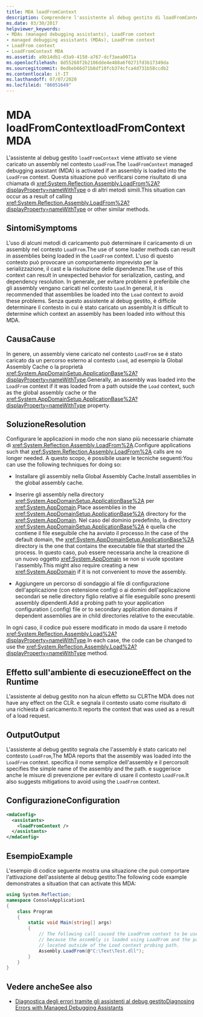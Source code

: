 ```yaml
---
title: MDA loadFromContext
description: Comprendere l'assistente al debug gestito di loadFromContext in .NET, che viene attivato se un assembly viene caricato nel contesto LoadFrom.
ms.date: 03/30/2017
helpviewer_keywords:
- MDAs (managed debugging assistants), LoadFrom context
- managed debugging assistants (MDAs), LoadFrom context
- LoadFrom context
- LoadFromContext MDA
ms.assetid: a9b14db1-d3a9-4150-a767-dcf3aea0071a
ms.openlocfilehash: 8d55268f2b2106dde4e488a6f0271fd3b17349da
ms.sourcegitcommit: 0edbeb66d71b8df10fcb374cfca4d731b58ccdb2
ms.contentlocale: it-IT
ms.lasthandoff: 07/07/2020
ms.locfileid: "86051649"
---
```

# <a name="loadfromcontext-mda"></a><span data-ttu-id="70ecd-103">MDA loadFromContext</span><span class="sxs-lookup"><span data-stu-id="70ecd-103">loadFromContext MDA</span></span>
<span data-ttu-id="70ecd-104">L'assistente al debug gestito `loadFromContext` viene attivato se viene caricato un assembly nel contesto `LoadFrom`.</span><span class="sxs-lookup"><span data-stu-id="70ecd-104">The `loadFromContext` managed debugging assistant (MDA) is activated if an assembly is loaded into the `LoadFrom` context.</span></span> <span data-ttu-id="70ecd-105">Questa situazione può verificarsi come risultato di una chiamata di <xref:System.Reflection.Assembly.LoadFrom%2A?displayProperty=nameWithType> o di altri metodi simili.</span><span class="sxs-lookup"><span data-stu-id="70ecd-105">This situation can occur as a result of calling <xref:System.Reflection.Assembly.LoadFrom%2A?displayProperty=nameWithType> or other similar methods.</span></span>  
  
## <a name="symptoms"></a><span data-ttu-id="70ecd-106">Sintomi</span><span class="sxs-lookup"><span data-stu-id="70ecd-106">Symptoms</span></span>  
 <span data-ttu-id="70ecd-107">L'uso di alcuni metodi di caricamento può determinare il caricamento di un assembly nel contesto `LoadFrom`.</span><span class="sxs-lookup"><span data-stu-id="70ecd-107">The use of some loader methods can result in assemblies being loaded in the `LoadFrom` context.</span></span> <span data-ttu-id="70ecd-108">L'uso di questo contesto può provocare un comportamento imprevisto per la serializzazione, il cast e la risoluzione delle dipendenze.</span><span class="sxs-lookup"><span data-stu-id="70ecd-108">The use of this context can result in unexpected behavior for serialization, casting, and dependency resolution.</span></span> <span data-ttu-id="70ecd-109">In generale, per evitare problemi è preferibile che gli assembly vengano caricati nel contesto `Load`.</span><span class="sxs-lookup"><span data-stu-id="70ecd-109">In general, it is recommended that assemblies be loaded into the `Load` context to avoid these problems.</span></span> <span data-ttu-id="70ecd-110">Senza questo assistente al debug gestito, è difficile determinare il contesto in cui è stato caricato un assembly.</span><span class="sxs-lookup"><span data-stu-id="70ecd-110">It is difficult to determine which context an assembly has been loaded into without this MDA.</span></span>  
  
## <a name="cause"></a><span data-ttu-id="70ecd-111">Causa</span><span class="sxs-lookup"><span data-stu-id="70ecd-111">Cause</span></span>  
 <span data-ttu-id="70ecd-112">In genere, un assembly viene caricato nel contesto `LoadFrom` se è stato caricato da un percorso esterno al contesto `Load`, ad esempio la Global Assembly Cache o la proprietà <xref:System.AppDomainSetup.ApplicationBase%2A?displayProperty=nameWithType>.</span><span class="sxs-lookup"><span data-stu-id="70ecd-112">Generally, an assembly was loaded into the `LoadFrom` context if it was loaded from a path outside the `Load` context, such as the global assembly cache or the <xref:System.AppDomainSetup.ApplicationBase%2A?displayProperty=nameWithType> property.</span></span>  
  
## <a name="resolution"></a><span data-ttu-id="70ecd-113">Soluzione</span><span class="sxs-lookup"><span data-stu-id="70ecd-113">Resolution</span></span>  
 <span data-ttu-id="70ecd-114">Configurare le applicazioni in modo che non siano più necessarie chiamate di <xref:System.Reflection.Assembly.LoadFrom%2A>.</span><span class="sxs-lookup"><span data-stu-id="70ecd-114">Configure applications such that <xref:System.Reflection.Assembly.LoadFrom%2A> calls are no longer needed.</span></span> <span data-ttu-id="70ecd-115">A questo scopo, è possibile usare le tecniche seguenti:</span><span class="sxs-lookup"><span data-stu-id="70ecd-115">You can use the following techniques for doing so:</span></span>  
  
- <span data-ttu-id="70ecd-116">Installare gli assembly nella Global Assembly Cache.</span><span class="sxs-lookup"><span data-stu-id="70ecd-116">Install assemblies in the global assembly cache.</span></span>  
  
- <span data-ttu-id="70ecd-117">Inserire gli assembly nella directory <xref:System.AppDomainSetup.ApplicationBase%2A> per <xref:System.AppDomain>.</span><span class="sxs-lookup"><span data-stu-id="70ecd-117">Place assemblies in the <xref:System.AppDomainSetup.ApplicationBase%2A> directory for the <xref:System.AppDomain>.</span></span> <span data-ttu-id="70ecd-118">Nel caso del dominio predefinito, la directory <xref:System.AppDomainSetup.ApplicationBase%2A> è quella che contiene il file eseguibile che ha avviato il processo.</span><span class="sxs-lookup"><span data-stu-id="70ecd-118">In the case of the default domain, the <xref:System.AppDomainSetup.ApplicationBase%2A> directory is the one that contains the executable file that started the process.</span></span> <span data-ttu-id="70ecd-119">In questo caso, può essere necessaria anche la creazione di un nuovo oggetto <xref:System.AppDomain> se non si vuole spostare l'assembly.</span><span class="sxs-lookup"><span data-stu-id="70ecd-119">This might also require creating a new <xref:System.AppDomain> if it is not convenient to move the assembly.</span></span>  
  
- <span data-ttu-id="70ecd-120">Aggiungere un percorso di sondaggio al file di configurazione dell'applicazione (con estensione config) o ai domini dell'applicazione secondari se nelle directory figlio relative al file eseguibile sono presenti assembly dipendenti.</span><span class="sxs-lookup"><span data-stu-id="70ecd-120">Add a probing path to your application configuration (.config) file or to secondary  application domains if dependent assemblies are in child directories relative to the executable.</span></span>  
  
 <span data-ttu-id="70ecd-121">In ogni caso, il codice può essere modificato in modo da usare il metodo <xref:System.Reflection.Assembly.Load%2A?displayProperty=nameWithType>.</span><span class="sxs-lookup"><span data-stu-id="70ecd-121">In each case, the code can be changed to use the <xref:System.Reflection.Assembly.Load%2A?displayProperty=nameWithType> method.</span></span>  
  
## <a name="effect-on-the-runtime"></a><span data-ttu-id="70ecd-122">Effetto sull'ambiente di esecuzione</span><span class="sxs-lookup"><span data-stu-id="70ecd-122">Effect on the Runtime</span></span>  
 <span data-ttu-id="70ecd-123">L'assistente al debug gestito non ha alcun effetto su CLR</span><span class="sxs-lookup"><span data-stu-id="70ecd-123">The MDA does not have any effect on the CLR.</span></span> <span data-ttu-id="70ecd-124">e segnala il contesto usato come risultato di una richiesta di caricamento.</span><span class="sxs-lookup"><span data-stu-id="70ecd-124">It reports the context that was used as a result of a load request.</span></span>  
  
## <a name="output"></a><span data-ttu-id="70ecd-125">Output</span><span class="sxs-lookup"><span data-stu-id="70ecd-125">Output</span></span>  
 <span data-ttu-id="70ecd-126">L'assistente al debug gestito segnala che l'assembly è stato caricato nel contesto `LoadFrom`,</span><span class="sxs-lookup"><span data-stu-id="70ecd-126">The MDA reports that the assembly was loaded into the `LoadFrom` context.</span></span> <span data-ttu-id="70ecd-127">specifica il nome semplice dell'assembly e il percorso</span><span class="sxs-lookup"><span data-stu-id="70ecd-127">It specifies the simple name of the assembly and the path.</span></span> <span data-ttu-id="70ecd-128">e suggerisce anche le misure di prevenzione per evitare di usare il contesto `LoadFrom`.</span><span class="sxs-lookup"><span data-stu-id="70ecd-128">It also suggests mitigations to avoid using the `LoadFrom` context.</span></span>  
  
## <a name="configuration"></a><span data-ttu-id="70ecd-129">Configurazione</span><span class="sxs-lookup"><span data-stu-id="70ecd-129">Configuration</span></span>  
  
```xml  
<mdaConfig>  
  <assistants>  
    <loadFromContext />  
  </assistants>  
</mdaConfig>  
```  
  
## <a name="example"></a><span data-ttu-id="70ecd-130">Esempio</span><span class="sxs-lookup"><span data-stu-id="70ecd-130">Example</span></span>  
 <span data-ttu-id="70ecd-131">L'esempio di codice seguente mostra una situazione che può comportare l'attivazione dell'assistente al debug gestito:</span><span class="sxs-lookup"><span data-stu-id="70ecd-131">The following code example demonstrates a situation that can activate this MDA:</span></span>  
  
```csharp
using System.Reflection;  
namespace ConsoleApplication1  
{  
    class Program  
    {  
        static void Main(string[] args)  
        {  
            // The following call caused the LoadFrom context to be used  
            // because the assembly is loaded using LoadFrom and the path is
            // located outside of the Load context probing path.
            Assembly.LoadFrom(@"C:\Text\Test.dll");  
        }  
    }  
}  
```  
  
## <a name="see-also"></a><span data-ttu-id="70ecd-132">Vedere anche</span><span class="sxs-lookup"><span data-stu-id="70ecd-132">See also</span></span>

- [<span data-ttu-id="70ecd-133">Diagnostica degli errori tramite gli assistenti al debug gestito</span><span class="sxs-lookup"><span data-stu-id="70ecd-133">Diagnosing Errors with Managed Debugging Assistants</span></span>](diagnosing-errors-with-managed-debugging-assistants.md)

